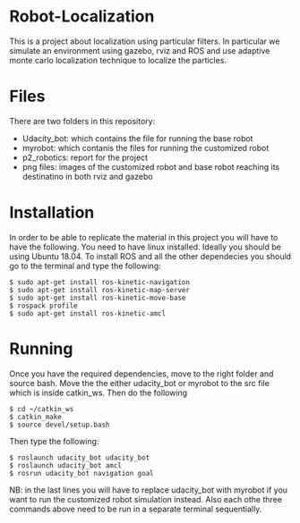 # Robot-Localization
This is a project about localization using particular filters. In particular we simulate an environment using gazebo, rviz and ROS and use adaptive monte carlo localization technique to localize the particles.
# Files
There are two folders in this repository:
- Udacity_bot: which contains the file for running the base robot
- myrobot: which contanis the files for running the customized robot
- p2_robotics: report for the project
- png files: images of the customized robot and base robot reaching its destinatino in both rviz and gazebo
# Installation
In order to be able to replicate the material in this project you will have to have the following. You need to have linux installed. Ideally you should be using Ubuntu 18.04. To install ROS and all the other dependecies you should go to the terminal and type the following:
```
$ sudo apt-get install ros-kinetic-navigation
$ sudo apt-get install ros-kinetic-map-server
$ sudo apt-get install ros-kinetic-move-base
$ rospack profile
$ sudo apt-get install ros-kinetic-amcl
```
# Running
Once you have the required dependencies, move to the right folder and source bash. Move the the either udacity_bot or myrobot to the src file which is inside catkin_ws. Then do the following
```
$ cd ~/catkin_ws
$ catkin_make
$ source devel/setup.bash
```
Then type the following:
```
$ roslaunch udacity_bot udacity_bot
$ roslaunch udacity_bot amcl
$ rosrun udacity_bot navigation goal
```
NB: in the last lines you will have to replace udacity_bot with myrobot if you want to run the customized robot simulation instead. Also each othe three commands above need to be run in a separate terminal sequentially.
